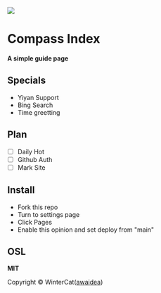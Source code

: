 ![](https://acbox.app/f/22vEh8/cpindex-banner-no-water-mark.webp.png)
# Compass Index
**A simple guide page**
## Specials
- Yiyan Support
- Bing Search
- Time greetting
## Plan
- [ ] Daily Hot
- [ ] Github Auth
- [ ] Mark Site
## Install
- Fork this repo
- Turn to settings page
- Click Pages
- Enable this opinion and set deploy from "main"
## OSL
**MIT**

Copyright © WinterCat([awaidea](https://github.com/awaidea))
